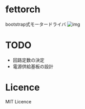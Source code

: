 # fettorch
bootstrap式モータードライバ
![img](https://github.com/udonrobo/fettorch/blob/dev/md.png)
# TODO
 * 回路定数の決定
 * 電源供給基板の設計
# Licence
MIT Licence

